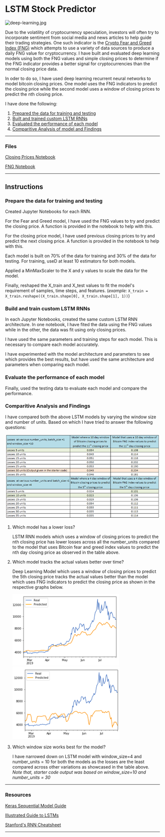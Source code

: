 # LSTM Stock Predictor

![deep-learning.jpg](Images/deep-learning.jpg)

Due to the volatility of cryptocurrency speculation, investors will often try to incorporate sentiment from social media and news articles to help guide their trading strategies. One such indicator is the [Crypto Fear and Greed Index (FNG)](https://alternative.me/crypto/fear-and-greed-index/) which attempts to use a variety of data sources to produce a daily FNG value for cryptocurrency. I have built and evaluated deep learning models using both the FNG values and simple closing prices to determine if the FNG indicator provides a better signal for cryptocurrencies than the normal closing price data.

In oder to do so, I have used deep learning recurrent neural networks to model bitcoin closing prices. One model uses the FNG indicators to predict the closing price while the second model uses a window of closing prices to predict the nth closing price.

I have done the following:

1. [Prepared the data for training and testing](#prepare-the-data-for-training-and-testing)
2. [Built and trained custom LSTM RNNs](#build-and-train-custom-lstm-rnns)
3. [Evaluated the performance of each model](#evaluate-the-performance-of-each-model)
4. [Comparitive Analysis of model and Findings](#comparitive-analysis-and-Findings)
- - -

### Files

[Closing Prices Notebook](Codes/lstm_stock_predictor_closing.ipynb)

[FNG Notebook](Codes/lstm_stock_predictor_fng.ipynb)

- - -

## Instructions


### Prepare the data for training and testing

Created Jupyter Notebooks for each RNN. 

For the Fear and Greed model, I have used the FNG values to try and predict the closing price. A function is provided in the notebook to help with this.

For the closing price model, I have used previous closing prices to try and predict the next closing price. A function is provided in the notebook to help with this.

Each model is built on 70% of the data for training and 30% of the data for testing. For training, useD at least 10 estimators for both models.

Applied a MinMaxScaler to the X and y values to scale the data for the model.

Finally, reshaped the X_train and X_test values to fit the model's requirement of samples, time steps, and features. (*example:* `X_train = X_train.reshape((X_train.shape[0], X_train.shape[1], 1))`)


### Build and train custom LSTM RNNs

In each Jupyter Notebooks, created the same custom LSTM RNN architecture. In one notebook, I have fited the data using the FNG values while in the other, the data was fit using only closing prices.

I have used the same parameters and training steps for each model. This is necessary to compare each model accurately.

I have experimented with the model architecture and parameters to see which provides the best results, but have used the same architecture and parameters when comparing each model.


### Evaluate the performance of each model

Finally, used the testing data to evaluate each model and compare the performance.


### Comparitive Analysis and Findings

I have compared both the above LSTM models by varying the window size and number of units. Based on which I have tried to answer the following questions:

   ![Comparitive Analysis](Images/Comparitive_Analysis.PNG)

1. Which model has a lower loss?

    LSTM RNN models which uses a window of closing prices to predict the nth closing price has lower losses across all the number_units compared to the model that uses Bitcoin fear and greed index values to predict the nth day closing price as observed in the table above. 

2. Which model tracks the actual values better over time?

    Deep Learning Model which uses a window of closing prices to predict the 5th closing price tracks the actual values better than the model which uses FNG indicators to predict the closing price as shown in the respective graphs below.

   ![LSTM Model with Closing Prices](Images/Plot_CP_4_10.PNG) ![LSTM Model with FNG](Images/Plot_FNG_4_10.PNG)

3. Which window size works best for the model? 

    I have narrowed down on LSTM model with window_size=4 and number_units = 10 for both the models as the losses are the least compared across other variations as showcased in the table above. <i> Note that, starter code output was based on window_size=10 and number_units = 30 </i>

- - -

### Resources

[Keras Sequential Model Guide](https://keras.io/getting-started/sequential-model-guide/)

[Illustrated Guide to LSTMs](https://towardsdatascience.com/illustrated-guide-to-lstms-and-gru-s-a-step-by-step-explanation-44e9eb85bf21)

[Stanford's RNN Cheatsheet](https://stanford.edu/~shervine/teaching/cs-230/cheatsheet-recurrent-neural-networks)

- - -

